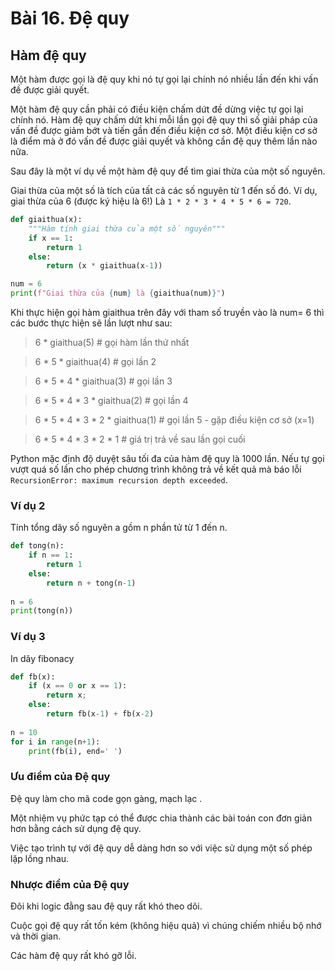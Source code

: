 # Bài 16. Đệ quy

## Hàm đệ quy

Một hàm được gọi là đệ quy khi nó tự gọi lại chính nó nhiều lần đến khi vấn đề được giải quyết. 

Một hàm đệ quy cần phải có điều kiện chấm dứt đề dừng việc tự gọi lại chính nó. Hàm đệ quy chấm dứt khi mỗi lần gọi đệ quy thì số giải pháp của vấn đề được giảm bớt và tiến gần đến điều kiện cơ sở. Một điều kiện cơ sở là điểm mà ở đó vấn đề được giải quyết và không cần đệ quy thêm lần nào nữa.

Sau đây là một ví dụ về một hàm đệ quy để tìm giai thừa của một số nguyên.

Giai thừa của một số là tích của tất cả các số nguyên từ 1 đến số đó. Ví dụ, giai thừa của 6 \(được ký hiệu là 6!\) Là `1 * 2 * 3 * 4 * 5 * 6 = 720`.

```python
def giaithua(x):
    """Hàm tính giai thừa của một số nguyên"""
    if x == 1:
        return 1
    else:
        return (x * giaithua(x-1))

num = 6
print(f"Giai thừa của {num} là {giaithua(num)}")
```

Khi thực hiện gọi hàm giaithua trên đây với tham số truyền vào là num= 6 thì các bước thực hiện sẽ lần lượt như sau:

> 6 \* giaithua\(5\)                             \# gọi hàm lần thứ nhất  
> 6 \* 5 \* giaithua\(4\)                       \# gọi lần 2  
> 6 \* 5 \* 4 \* giaithua\(3\)                 \# gọi lần 3  
> 6 \* 5 \* 4 \* 3 \* giaithua\(2\)           \# gọi lần 4  
> 6 \* 5 \* 4 \* 3 \* 2 \* giaithua\(1\)     \# gọi lần 5 - gặp điều kiện cơ sở \(x=1\)  
> 6 \* 5 \* 4 \* 3 \* 2 \* 1                      \# giá trị trả về sau lần gọi cuối

Python mặc định độ duyệt sâu tối đa của hàm đệ quy là 1000 lần. Nếu tự gọi vượt quá số lần cho phép chương trình không trả về kết quả mà báo lỗi `RecursionError: maximum recursion depth exceeded`.

### Ví dụ 2

Tính tổng dãy số nguyên a gồm n phần tử từ 1 đến n.

```python
def tong(n):
    if n == 1:
        return 1
    else:
        return n + tong(n-1)
    
n = 6
print(tong(n))
```

### Ví dụ 3

In dãy fibonacy

```python
def fb(x):
    if (x == 0 or x == 1):
        return x;
    else:
        return fb(x-1) + fb(x-2)
    
n = 10
for i in range(n+1):
    print(fb(i), end=' ')
```

### Ưu điểm của Đệ quy 

Đệ quy làm cho mã code gọn gàng, mạch lạc . 

Một nhiệm vụ phức tạp có thể được chia thành các bài toán con đơn giản hơn bằng cách sử dụng đệ quy. 

Việc tạo trình tự với đệ quy dễ dàng hơn so với việc sử dụng một số phép lặp lồng nhau.

### Nhược điểm của Đệ quy 

Đôi khi logic đằng sau đệ quy rất khó theo dõi. 

Cuộc gọi đệ quy rất tốn kém \(không hiệu quả\) vì chúng chiếm nhiều bộ nhớ và thời gian. 

Các hàm đệ quy rất khó gỡ lỗi.





